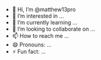- 👋 Hi, I’m @matthew13pro
- 👀 I’m interested in ...
- 🌱 I’m currently learning ...
- 💞️ I’m looking to collaborate on ...
- 📫 How to reach me ...
- 😄 Pronouns: ...
- ⚡ Fun fact: ...

<!---
matthew13pro/matthew13pro is a ✨ special ✨ repository because its `README.md` (this file) appears on your GitHub profile.
You can click the Preview link to take a look at your changes.
--->
